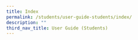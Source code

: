 ```yaml
---
title: Index
permalink: /students/user-guide-students/index/
description: ""
third_nav_title: User Guide (Students)
---
```

